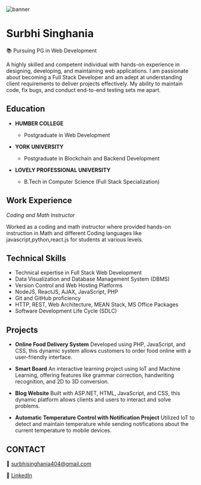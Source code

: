 ![banner](https://media.licdn.com/dms/image/D5616AQGBhCrFxKdMyw/profile-displaybackgroundimage-shrink_350_1400/0/1676084500708?e=1700697600&v=beta&t=rKK1pNWEnKgLvPtfNwfv9PtYrf-SAnZJAT3HPBJ0ZfY)
# Surbhi Singhania

📚 Pursuing PG in Web Development  

A highly skilled and competent individual with hands-on experience in designing, developing, and maintaining web applications. I am passionate about becoming a Full Stack Developer and am adept at understanding client requirements to deliver projects effectively. My ability to maintain code, fix bugs, and conduct end-to-end testing sets me apart.

## Education

- **HUMBER COLLEGE**  
  - Postgraduate in Web Development

- **YORK UNIVERSITY**  
  - Postgraduate in Blockchain and Backend Development

- **LOVELY PROFESSIONAL UNIVERSITY**
  - B.Tech in Computer Science (Full Stack Specialization)

## Work Experience

*Coding and Math Instructor*  

Worked as a coding and math instructor where provided hands-on instruction in Math and different Coding languages like javascript,python,react.js for students at various levels.

## Technical Skills

- Technical expertise in Full Stack Web Development
- Data Visualization and Database Management System (DBMS)
- Version Control and Web Hosting Platforms
- NodeJS, ReactJS, AJAX, JavaScript, PHP
- Git and GitHub proficiency
- HTTP, REST, Web Architecture, MEAN Stack, MS Office Packages
- Software Development Life Cycle (SDLC)

## Projects

- **Online Food Delivery System**
  Developed using PHP, JavaScript, and CSS, this dynamic system allows customers to order food online with a user-friendly interface.

- **Smart Board**
  An interactive learning project using IoT and Machine Learning, offering features like grammar correction, handwriting recognition, and 2D to 3D conversion.

- **Blog Website**
  Built with ASP.NET, HTML, JavaScript, and CSS, this dynamic platform allows clients and users to interact and solve problems.

- **Automatic Temperature Control with Notification Project**
  Utilized IoT to detect and maintain temperature while sending notifications about the current temperature to mobile devices.

## CONTACT

📧 [surbhisinghania404@gmail.com](mailto:surbhisinghania404@gmail.com) 

🔗 [LinkedIn](https://www.linkedin.com/in/surbhi-singhania/)


<!--
**SurbhiSinghania13/SurbhiSinghania13** is a ✨ _special_ ✨ repository because its `README.md` (this file) appears on your GitHub profile.

Here are some ideas to get you started:

- 🔭 I’m currently working on ...
- 🌱 I’m currently learning ...
- 👯 I’m looking to collaborate on ...
- 🤔 I’m looking for help with ...
- 💬 Ask me about ...
- 📫 How to reach me: ...
- 😄 Pronouns: ...
- ⚡ Fun fact: ...
-->
